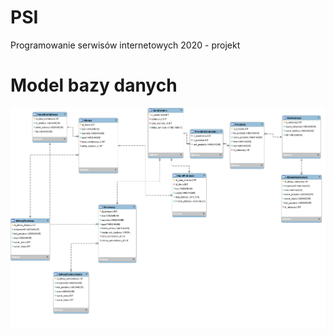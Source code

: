 # PSI
Programowanie serwisów internetowych 2020 - projekt
# Model bazy danych
![Model bazy danych](https://github.com/matswi0/PSI/blob/jedzenieonlineDocelowy/db_schema.png?raw=true)
